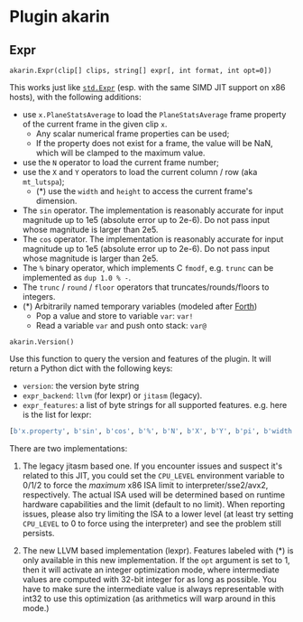 Plugin akarin
=============

Expr
----

`akarin.Expr(clip[] clips, string[] expr[, int format, int opt=0])`

This works just like [`std.Expr`](http://www.vapoursynth.com/doc/functions/expr.html) (esp. with the same SIMD JIT support on x86 hosts), with the following additions:
- use `x.PlaneStatsAverage` to load the `PlaneStatsAverage` frame property of the current frame in the given clip `x`.
  - Any scalar numerical frame properties can be used;
  - If the property does not exist for a frame, the value will be NaN, which will be clamped to the maximum value.
- use the `N` operator to load the current frame number;
- use the `X` and `Y` operators to load the current column / row (aka `mt_lutspa`);
  - (\*) use the `width` and `height` to access the current frame's dimension.
- The `sin` operator. The implementation is reasonably accurate for input magnitude up to 1e5 (absolute error up to 2e-6). Do not pass input whose magnitude is larger than 2e5.
- The `cos` operator. The implementation is reasonably accurate for input magnitude up to 1e5 (absolute error up to 2e-6). Do not pass input whose magnitude is larger than 2e5.
- The `%` binary operator, which implements C `fmodf`, e.g. `trunc` can be implemented as `dup 1.0 % -`.
- The `trunc` / `round` / `floor` operators that truncates/rounds/floors to integers.
- (\*) Arbitrarily named temporary variables (modeled after [Forth](https://en.wikipedia.org/wiki/Forth_(programming_language)))
  - Pop a value and store to variable `var`: `var!`
  - Read a variable `var` and push onto stack: `var@`

`akarin.Version()`

Use this function to query the version and features of the plugin. It will return a Python dict with the following keys:
- `version`: the version byte string
- `expr_backend`: `llvm` (for lexpr) or `jitasm` (legacy).
- `expr_features`: a list of byte strings for all supported features. e.g. here is the list for lexpr:
```python
[b'x.property', b'sin', b'cos', b'%', b'N', b'X', b'Y', b'pi', b'width', b'height', b'trunc', b'round', b'floor', b'@', b'!']
```

There are two implementations:
1. The legacy jitasm based one.
If you encounter issues and suspect it's related to this JIT, you could set the `CPU_LEVEL` environment variable to 0/1/2 to force the *maximum* x86 ISA limit to interpreter/sse2/avx2, respectively. The actual ISA used will be determined based on runtime hardware capabilities and the limit (default to no limit).
When reporting issues, please also try limiting the ISA to a lower level (at least try setting `CPU_LEVEL` to 0 to force using the interpreter) and see the problem still persists.

2. The new LLVM based implementation (lexpr). Features labeled with (\*) is only available in this new implementation.
If the `opt` argument is set to 1, then it will activate an integer optimization mode, where intermediate values are computed with 32-bit integer for as long as possible. You have to make sure the intermediate value is always representable with int32 to use this optimization (as arithmetics will warp around in this mode.)
